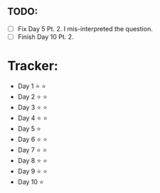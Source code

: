 ## TODO:

* [ ] Fix Day 5 Pt. 2. I mis-interpreted the question.
* [ ] Finish Day 10 Pt. 2.

# Tracker:

* Day 1 :star: :star:
* Day 2 :star: :star:
* Day 3 :star: :star:
* Day 4 :star: :star:
* Day 5 :star:
* Day 6 :star: :star:
* Day 7 :star: :star:
* Day 8 :star: :star:
* Day 9 :star: :star:
* Day 10 :star: